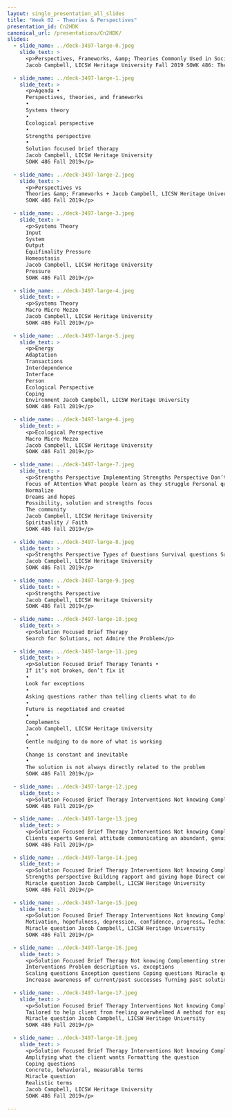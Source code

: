 ```yaml
---
layout: single_presentation_all_slides
title: "Week 02 - Theories & Perspectives"
presentation_id: Cn2HDK
canonical_url: /presentations/Cn2HDK/
slides:
  - slide_name: ../deck-3497-large-0.jpeg
    slide_text: >
      <p>Perspectives, Frameworks, &amp; Theories Commonly Used in Social Work
      Jacob Campbell, LICSW Heritage University Fall 2019 SOWK 486: Theories of Practice I</p>
      
  - slide_name: ../deck-3497-large-1.jpeg
    slide_text: >
      <p>Agenda •
      Perspectives, theories, and frameworks
      •
      Systems theory
      •
      Ecological perspective
      •
      Strengths perspective
      •
      Solution focused brief therapy
      Jacob Campbell, LICSW Heritage University
      SOWK 486 Fall 2019</p>
      
  - slide_name: ../deck-3497-large-2.jpeg
    slide_text: >
      <p>Perspectives vs
      Theories &amp; Frameworks + Jacob Campbell, LICSW Heritage University
      SOWK 486 Fall 2019</p>
      
  - slide_name: ../deck-3497-large-3.jpeg
    slide_text: >
      <p>Systems Theory
      Input
      System
      Output
      Equifinality Pressure
      Homeostasis
      Jacob Campbell, LICSW Heritage University
      Pressure
      SOWK 486 Fall 2019</p>
      
  - slide_name: ../deck-3497-large-4.jpeg
    slide_text: >
      <p>Systems Theory
      Macro Micro Mezzo
      Jacob Campbell, LICSW Heritage University
      SOWK 486 Fall 2019</p>
      
  - slide_name: ../deck-3497-large-5.jpeg
    slide_text: >
      <p>Energy
      Adaptation
      Transactions
      Interdependence
      Interface
      Person
      Ecological Perspective
      Coping
      Environment Jacob Campbell, LICSW Heritage University
      SOWK 486 Fall 2019</p>
      
  - slide_name: ../deck-3497-large-6.jpeg
    slide_text: >
      <p>Ecological Perspective
      Macro Micro Mezzo
      Jacob Campbell, LICSW Heritage University
      SOWK 486 Fall 2019</p>
      
  - slide_name: ../deck-3497-large-7.jpeg
    slide_text: >
      <p>Strengths Perspective Implementing Strengths Perspective Don’t take no for an answer Help correct the effects of being labeled Take advantage of the considerable resources of culture and ethnicity
      Focus of Attention What people learn as they struggle Personal qualities and virtues Talents that people have Cultural and family rituals, beliefs, stories and lore
      Normalize
      Dreams and hopes
      Possibility, solution and strengths focus
      The community
      Jacob Campbell, LICSW Heritage University
      Spirituality / Faith
      SOWK 486 Fall 2019</p>
      
  - slide_name: ../deck-3497-large-8.jpeg
    slide_text: >
      <p>Strengths Perspective Types of Questions Survival questions Support questions Exception questions Esteem questions
      Jacob Campbell, LICSW Heritage University
      SOWK 486 Fall 2019</p>
      
  - slide_name: ../deck-3497-large-9.jpeg
    slide_text: >
      <p>Strengths Perspective
      Jacob Campbell, LICSW Heritage University
      SOWK 486 Fall 2019</p>
      
  - slide_name: ../deck-3497-large-10.jpeg
    slide_text: >
      <p>Solution Focused Brief Therapy
      Search for Solutions, not Admire the Problem</p>
      
  - slide_name: ../deck-3497-large-11.jpeg
    slide_text: >
      <p>Solution Focused Brief Therapy Tenants •
      If it’s not broken, don’t fix it
      •
      Look for exceptions
      •
      Asking questions rather than telling clients what to do
      •
      Future is negotiated and created
      •
      Complements
      Jacob Campbell, LICSW Heritage University
      •
      Gentle nudging to do more of what is working
      •
      Change is constant and inevitable
      •
      The solution is not always directly related to the problem
      SOWK 486 Fall 2019</p>
      
  - slide_name: ../deck-3497-large-12.jpeg
    slide_text: >
      <p>Solution Focused Brief Therapy Interventions Not knowing Complementing strengths Scaling questions Exception questions Coping questions Miracle question Jacob Campbell, LICSW Heritage University
      SOWK 486 Fall 2019</p>
      
  - slide_name: ../deck-3497-large-13.jpeg
    slide_text: >
      <p>Solution Focused Brief Therapy Interventions Not knowing Complementing strengths Scaling questions Exception questions Coping questions Miracle question Jacob Campbell, LICSW Heritage University
      Clients experts General attitude communicating an abundant, genuine curiosity Micro practice skills
      SOWK 486 Fall 2019</p>
      
  - slide_name: ../deck-3497-large-14.jpeg
    slide_text: >
      <p>Solution Focused Brief Therapy Interventions Not knowing Complementing strengths Scaling questions Exception questions Coping questions
      Strengths perspective Building rapport and giving hope Direct complements: positive evaluation or reaction Indirect complements: a question implying something positive
      Miracle question Jacob Campbell, LICSW Heritage University
      SOWK 486 Fall 2019</p>
      
  - slide_name: ../deck-3497-large-15.jpeg
    slide_text: >
      <p>Solution Focused Brief Therapy Interventions Not knowing Complementing strengths Scaling questions Exception questions Coping questions
      Motivation, hopefulness, depression, confidence, progress… Techniques for follow-up
      Miracle question Jacob Campbell, LICSW Heritage University
      SOWK 486 Fall 2019</p>
      
  - slide_name: ../deck-3497-large-16.jpeg
    slide_text: >
      <p>Solution Focused Brief Therapy Not knowing Complementing strengths
      Interventions Problem description vs. exceptions
      Scaling questions Exception questions Coping questions Miracle question Jacob Campbell, LICSW Heritage University
      Increase awareness of current/past successes Turning past solutions into present solutions Finding out specifics SOWK 486 Fall 2019</p>
      
  - slide_name: ../deck-3497-large-17.jpeg
    slide_text: >
      <p>Solution Focused Brief Therapy Interventions Not knowing Complementing strengths Scaling questions Exception questions Coping questions
      Tailored to help client from feeling overwhelmed A method for exploring exceptions
      Miracle question Jacob Campbell, LICSW Heritage University
      SOWK 486 Fall 2019</p>
      
  - slide_name: ../deck-3497-large-18.jpeg
    slide_text: >
      <p>Solution Focused Brief Therapy Interventions Not knowing Complementing strengths Scaling questions Exception questions
      Amplifying what the client wants Formatting the question
      Coping questions
      Concrete, behavioral, measurable terms
      Miracle question
      Realistic terms
      Jacob Campbell, LICSW Heritage University
      SOWK 486 Fall 2019</p>
      
---
```

